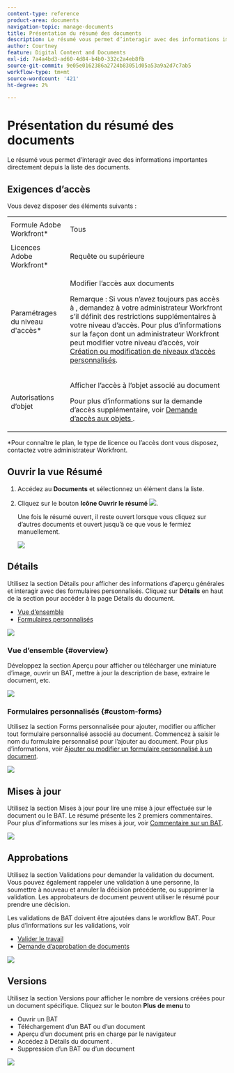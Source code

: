 ```yaml
---
content-type: reference
product-area: documents
navigation-topic: manage-documents
title: Présentation du résumé des documents
description: Le résumé vous permet d’interagir avec des informations importantes directement depuis la liste des documents.
author: Courtney
feature: Digital Content and Documents
exl-id: 7a4a4bd3-ad60-4d84-b4b0-332c2a4eb8fb
source-git-commit: 9e05e0162386a2724b83051d05a53a9a2d7c7ab5
workflow-type: tm+mt
source-wordcount: '421'
ht-degree: 2%

---
```


# Présentation du résumé des documents

Le résumé vous permet d’interagir avec des informations importantes directement depuis la liste des documents.

## Exigences d’accès

Vous devez disposer des éléments suivants :

<table style="table-layout:auto"> 
 <col> 
 </col> 
 <col> 
 </col> 
 <tbody> 
  <tr> 
   <td role="rowheader">Formule Adobe Workfront*</td> 
   <td> <p> Tous</p> </td> 
  </tr> 
  <tr> 
   <td role="rowheader">Licences Adobe Workfront*</td> 
   <td> <p>Requête ou supérieure</p> </td> 
  </tr> 
  <tr data-mc-conditions=""> 
   <td role="rowheader">Paramétrages du niveau d'accès*</td> 
   <td> <p>Modifier l’accès aux documents</p> <p>Remarque : Si vous n’avez toujours pas accès à , demandez à votre administrateur Workfront s’il définit des restrictions supplémentaires à votre niveau d’accès. Pour plus d’informations sur la façon dont un administrateur Workfront peut modifier votre niveau d’accès, voir <a href="../../administration-and-setup/add-users/configure-and-grant-access/create-modify-access-levels.md" class="MCXref xref">Création ou modification de niveaux d’accès personnalisés</a>.</p> </td> 
  </tr> 
  <tr data-mc-conditions=""> 
   <td role="rowheader">Autorisations d’objet</td> 
   <td> <p>Afficher l’accès à l’objet associé au document</p> <p>Pour plus d’informations sur la demande d’accès supplémentaire, voir <a href="../../workfront-basics/grant-and-request-access-to-objects/request-access.md" class="MCXref xref">Demande d’accès aux objets </a>.</p> </td> 
  </tr> 
 </tbody> 
</table>

&#42;Pour connaître le plan, le type de licence ou l’accès dont vous disposez, contactez votre administrateur Workfront.

## Ouvrir la vue Résumé

1. Accédez au **Documents** et sélectionnez un élément dans la liste.
1. Cliquez sur le bouton **Icône Ouvrir le résumé** ![](assets/qs-summary-in-new-toolbar-small.png).

   Une fois le résumé ouvert, il reste ouvert lorsque vous cliquez sur d’autres documents et ouvert jusqu’à ce que vous le fermiez manuellement.

   ![](assets/summary-details-350x585.png)

## Détails

Utilisez la section Détails pour afficher des informations d’aperçu générales et interagir avec des formulaires personnalisés. Cliquez sur **Détails** en haut de la section pour accéder à la page Détails du document.

* [Vue d’ensemble](#overview)
* [Formulaires personnalisés](#custom-forms)

![](assets/copy-of-doc-summary-details-section-350x404.png)

### Vue d’ensemble {#overview}

Développez la section Aperçu pour afficher ou télécharger une miniature d’image, ouvrir un BAT, mettre à jour la description de base, extraire le document, etc.

![](assets/copy-of-doc-summary-with-overview-350x560.png)

### Formulaires personnalisés {#custom-forms}

Utilisez la section Forms personnalisée pour ajouter, modifier ou afficher tout formulaire personnalisé associé au document. Commencez à saisir le nom du formulaire personnalisé pour l’ajouter au document. Pour plus d’informations, voir [Ajouter ou modifier un formulaire personnalisé à un document](../../documents/managing-documents/add-custom-form-documents.md).

![](assets/add-custom-form-doc-summary-350x265.png)

## Mises à jour

Utilisez la section Mises à jour pour lire une mise à jour effectuée sur le document ou le BAT. Le résumé présente les 2 premiers commentaires. Pour plus d’informations sur les mises à jour, voir [Commentaire sur un BAT](../../review-and-approve-work/proofing/reviewing-proofs-within-workfront/comment-on-a-proof/comment-on-proof.md).

![](assets/summary-upddates,-approvals,-versions,-custom-forms-350x415.png)

## Approbations

Utilisez la section Validations pour demander la validation du document. Vous pouvez également rappeler une validation à une personne, la soumettre à nouveau et annuler la décision précédente, ou supprimer la validation. Les approbateurs de document peuvent utiliser le résumé pour prendre une décision.

Les validations de BAT doivent être ajoutées dans le workflow BAT. Pour plus d’informations sur les validations, voir

* [Valider le travail](../../review-and-approve-work/manage-approvals/approving-work.md)
* [Demande d’approbation de documents](../../review-and-approve-work/manage-approvals/request-document-approvals.md)

![](assets/summary-upddates,-approvals,-versions,-custom-forms-350x415.png)

## Versions

Utilisez la section Versions pour afficher le nombre de versions créées pour un document spécifique. Cliquez sur le bouton **Plus de menu** to

* Ouvrir un BAT
* Téléchargement d’un BAT ou d’un document
* Aperçu d’un document pris en charge par le navigateur
* Accédez à Détails du document .
* Suppression d’un BAT ou d’un document

![](assets/summary-upddates,-approvals,-versions,-custom-forms-350x415.png)

